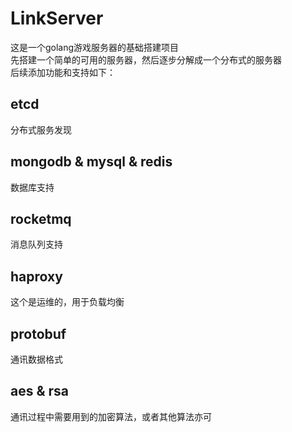 # LinkServer
这是一个golang游戏服务器的基础搭建项目  
先搭建一个简单的可用的服务器，然后逐步分解成一个分布式的服务器  
后续添加功能和支持如下：  
## etcd
分布式服务发现
## mongodb & mysql & redis
数据库支持
## rocketmq
消息队列支持
## haproxy
这个是运维的，用于负载均衡
## protobuf
通讯数据格式
## aes & rsa
通讯过程中需要用到的加密算法，或者其他算法亦可